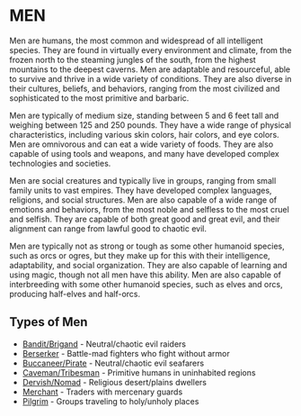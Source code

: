 # MEN

Men are humans, the most common and widespread of all intelligent species. They are found in virtually every environment and climate, from the frozen north to the steaming jungles of the south, from the highest mountains to the deepest caverns. Men are adaptable and resourceful, able to survive and thrive in a wide variety of conditions. They are also diverse in their cultures, beliefs, and behaviors, ranging from the most civilized and sophisticated to the most primitive and barbaric.

Men are typically of medium size, standing between 5 and 6 feet tall and weighing between 125 and 250 pounds. They have a wide range of physical characteristics, including various skin colors, hair colors, and eye colors. Men are omnivorous and can eat a wide variety of foods. They are also capable of using tools and weapons, and many have developed complex technologies and societies.

Men are social creatures and typically live in groups, ranging from small family units to vast empires. They have developed complex languages, religions, and social structures. Men are also capable of a wide range of emotions and behaviors, from the most noble and selfless to the most cruel and selfish. They are capable of both great good and great evil, and their alignment can range from lawful good to chaotic evil.

Men are typically not as strong or tough as some other humanoid species, such as orcs or ogres, but they make up for this with their intelligence, adaptability, and social organization. They are also capable of learning and using magic, though not all men have this ability. Men are also capable of interbreeding with some other humanoid species, such as elves and orcs, producing half-elves and half-orcs.

## Types of Men

- [Bandit/Brigand](Men_Bandit.md) - Neutral/chaotic evil raiders
- [Berserker](Men_Berserker.md) - Battle-mad fighters who fight without armor
- [Buccaneer/Pirate](Men_Buccaneer.md) - Neutral/chaotic evil seafarers
- [Caveman/Tribesman](Men_Caveman.md) - Primitive humans in uninhabited regions
- [Dervish/Nomad](Men_Dervish.md) - Religious desert/plains dwellers
- [Merchant](Men_Merchant.md) - Traders with mercenary guards
- [Pilgrim](Men_Pilgrim.md) - Groups traveling to holy/unholy places
